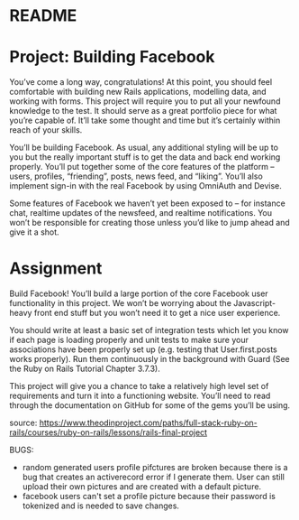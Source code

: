 # README


# Project: Building Facebook
You’ve come a long way, congratulations! At this point, you should feel comfortable with building new Rails applications, modelling data, and working with forms. This project will require you to put all your newfound knowledge to the test. It should serve as a great portfolio piece for what you’re capable of. It’ll take some thought and time but it’s certainly within reach of your skills.

You’ll be building Facebook. As usual, any additional styling will be up to you but the really important stuff is to get the data and back end working properly. You’ll put together some of the core features of the platform – users, profiles, “friending”, posts, news feed, and “liking”. You’ll also implement sign-in with the real Facebook by using OmniAuth and Devise.

Some features of Facebook we haven’t yet been exposed to – for instance chat, realtime updates of the newsfeed, and realtime notifications. You won’t be responsible for creating those unless you’d like to jump ahead and give it a shot.

# Assignment
Build Facebook! You’ll build a large portion of the core Facebook user functionality in this project. We won’t be worrying about the Javascript-heavy front end stuff but you won’t need it to get a nice user experience.

You should write at least a basic set of integration tests which let you know if each page is loading properly and unit tests to make sure your associations have been properly set up (e.g. testing that User.first.posts works properly). Run them continuously in the background with Guard (See the Ruby on Rails Tutorial Chapter 3.7.3).

This project will give you a chance to take a relatively high level set of requirements and turn it into a functioning website. You’ll need to read through the documentation on GitHub for some of the gems you’ll be using.

source: https://www.theodinproject.com/paths/full-stack-ruby-on-rails/courses/ruby-on-rails/lessons/rails-final-project

BUGS:
* random generated users profile pifctures are broken because there is a bug that creates an activerecord error if I generate them. User can still upload their own pictures and are created with a default picture.
* facebook users can't set a profile picture because their password is tokenized and is needed to save changes.
